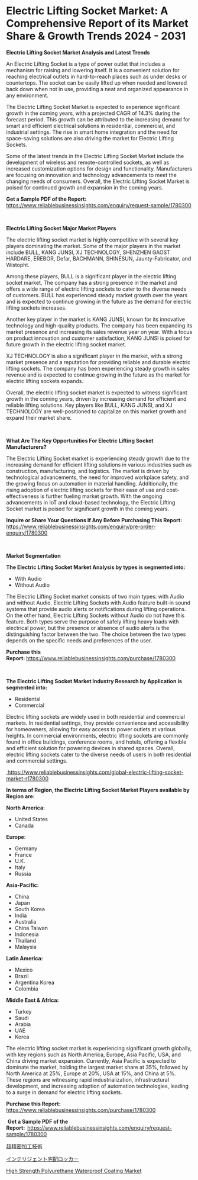 <p><h1>Electric Lifting Socket Market: A Comprehensive Report of its Market Share & Growth Trends 2024 - 2031</h1></p><p><strong>Electric Lifting Socket Market Analysis and Latest Trends</strong></p>
<p><p>An Electric Lifting Socket is a type of power outlet that includes a mechanism for raising and lowering itself. It is a convenient solution for reaching electrical outlets in hard-to-reach places such as under desks or countertops. The socket can be easily lifted up when needed and lowered back down when not in use, providing a neat and organized appearance in any environment.</p><p>The Electric Lifting Socket Market is expected to experience significant growth in the coming years, with a projected CAGR of 14.3% during the forecast period. This growth can be attributed to the increasing demand for smart and efficient electrical solutions in residential, commercial, and industrial settings. The rise in smart home integration and the need for space-saving solutions are also driving the market for Electric Lifting Sockets.</p><p>Some of the latest trends in the Electric Lifting Socket Market include the development of wireless and remote-controlled sockets, as well as increased customization options for design and functionality. Manufacturers are focusing on innovation and technology advancements to meet the changing needs of consumers. Overall, the Electric Lifting Socket Market is poised for continued growth and expansion in the coming years.</p></p>
<p><strong>Get a Sample PDF of the Report:&nbsp;</strong> <a href="https://www.reliablebusinessinsights.com/enquiry/request-sample/1780300">https://www.reliablebusinessinsights.com/enquiry/request-sample/1780300</a></p>
<p>&nbsp;</p>
<p><strong>Electric Lifting Socket Major Market Players</strong></p>
<p><p>The electric lifting socket market is highly competitive with several key players dominating the market. Some of the major players in the market include BULL, KANG JUNSI, XJ TECHNOLOGY, SHENZHEN GAOST HARDARE, EREBOR, Defar, BACHMANN, SHINESUN, Jaunty-Fabricator, and Wistopht.</p><p>Among these players, BULL is a significant player in the electric lifting socket market. The company has a strong presence in the market and offers a wide range of electric lifting sockets to cater to the diverse needs of customers. BULL has experienced steady market growth over the years and is expected to continue growing in the future as the demand for electric lifting sockets increases.</p><p>Another key player in the market is KANG JUNSI, known for its innovative technology and high-quality products. The company has been expanding its market presence and increasing its sales revenue year on year. With a focus on product innovation and customer satisfaction, KANG JUNSI is poised for future growth in the electric lifting socket market.</p><p>XJ TECHNOLOGY is also a significant player in the market, with a strong market presence and a reputation for providing reliable and durable electric lifting sockets. The company has been experiencing steady growth in sales revenue and is expected to continue growing in the future as the market for electric lifting sockets expands.</p><p>Overall, the electric lifting socket market is expected to witness significant growth in the coming years, driven by increasing demand for efficient and reliable lifting solutions. Key players like BULL, KANG JUNSI, and XJ TECHNOLOGY are well-positioned to capitalize on this market growth and expand their market share.</p></p>
<p>&nbsp;</p>
<p><strong>What Are The Key Opportunities For Electric Lifting Socket Manufacturers?</strong></p>
<p><p>The Electric Lifting Socket market is experiencing steady growth due to the increasing demand for efficient lifting solutions in various industries such as construction, manufacturing, and logistics. The market is driven by technological advancements, the need for improved workplace safety, and the growing focus on automation in material handling. Additionally, the rising adoption of electric lifting sockets for their ease of use and cost-effectiveness is further fueling market growth. With the ongoing advancements in IoT and cloud-based technology, the Electric Lifting Socket market is poised for significant growth in the coming years.</p></p>
<p><strong>Inquire or Share Your Questions If Any Before Purchasing This Report:</strong> <a href="https://www.reliablebusinessinsights.com/enquiry/pre-order-enquiry/1780300">https://www.reliablebusinessinsights.com/enquiry/pre-order-enquiry/1780300</a></p>
<p>&nbsp;</p>
<p><strong>Market Segmentation</strong></p>
<p><strong>The Electric Lifting Socket Market Analysis by types is segmented into:</strong></p>
<p><ul><li>With Audio</li><li>Without Audio</li></ul></p>
<p><p>The Electric Lifting Socket market consists of two main types: with Audio and without Audio. Electric Lifting Sockets with Audio feature built-in sound systems that provide audio alerts or notifications during lifting operations. On the other hand, Electric Lifting Sockets without Audio do not have this feature. Both types serve the purpose of safely lifting heavy loads with electrical power, but the presence or absence of audio alerts is the distinguishing factor between the two. The choice between the two types depends on the specific needs and preferences of the user.</p></p>
<p><strong>Purchase this Report:&nbsp;</strong><a href="https://www.reliablebusinessinsights.com/purchase/1780300">https://www.reliablebusinessinsights.com/purchase/1780300</a></p>
<p>&nbsp;</p>
<p><strong>The Electric Lifting Socket Market Industry Research by Application is segmented into:</strong></p>
<p><ul><li>Residental</li><li>Commercial</li></ul></p>
<p><p>Electric lifting sockets are widely used in both residential and commercial markets. In residential settings, they provide convenience and accessibility for homeowners, allowing for easy access to power outlets at various heights. In commercial environments, electric lifting sockets are commonly found in office buildings, conference rooms, and hotels, offering a flexible and efficient solution for powering devices in shared spaces. Overall, electric lifting sockets cater to the diverse needs of users in both residential and commercial settings.</p></p>
<p><a href="https://www.reliablebusinessinsights.com/global-electric-lifting-socket-market-r1780300">&nbsp;https://www.reliablebusinessinsights.com/global-electric-lifting-socket-market-r1780300</a></p>
<p><strong>In terms of Region, the Electric Lifting Socket Market Players available by Region are:</strong></p>
<p>
    <p> <strong> North America: </strong>
        <ul>
            <li>United States</li>
            <li>Canada</li>
        </ul>
        </p> 
    <p> <strong> Europe: </strong>
        <ul>
            <li>Germany</li>
            <li>France</li>
            <li>U.K.</li>
            <li>Italy</li>
            <li>Russia</li>
        </ul>
        </p> 
    <p> <strong> Asia-Pacific: </strong>
        <ul>
            <li>China</li>
            <li>Japan</li>
            <li>South Korea</li>
            <li>India</li>
            <li>Australia</li>
            <li>China Taiwan</li>
            <li>Indonesia</li>
            <li>Thailand</li>
            <li>Malaysia</li>
        </ul>
        </p> 
    <p> <strong> Latin America: </strong>
        <ul>
            <li>Mexico</li>
            <li>Brazil</li>
            <li>Argentina Korea</li>
            <li>Colombia</li>
        </ul>
        </p> 
    <p> <strong> Middle East & Africa: </strong>
        <ul>
            <li>Turkey</li>
            <li>Saudi</li>
            <li>Arabia</li>
            <li>UAE</li>
            <li>Korea</li>
        </ul>
    </p>
    </p>
<p><p>The electric lifting socket market is experiencing significant growth globally, with key regions such as North America, Europe, Asia Pacific, USA, and China driving market expansion. Currently, Asia Pacific is expected to dominate the market, holding the largest market share at 35%, followed by North America at 25%, Europe at 20%, USA at 15%, and China at 5%. These regions are witnessing rapid industrialization, infrastructural development, and increasing adoption of automation technologies, leading to a surge in demand for electric lifting sockets.</p></p>
<p><strong>Purchase this Report: </strong><a href="https://www.reliablebusinessinsights.com/purchase/1780300">https://www.reliablebusinessinsights.com/purchase/1780300</a></p>
<p>&nbsp;<strong>Get a Sample PDF of the Report:&nbsp;&nbsp;</strong><a href="https://www.reliablebusinessinsights.com/enquiry/request-sample/1780300">https://www.reliablebusinessinsights.com/enquiry/request-sample/1780300</a></p>
<p><strong></strong></p>
<p><p><a href="https://github.com/NikitaBruen/Market-Research-Report-List-1/blob/main/7411449105686.md">超精密加工技術</a></p><p><a href="https://github.com/mm14022023/Market-Research-Report-List-1/blob/main/6185211105685.md">インテリジェント宅配ロッカー</a></p><p><a href="https://github.com/AnnChovey2023/Market-Research-Report-List-1/blob/main/high-strength-polyurethane-waterproof-coating-market.md">High Strength Polyurethane Waterproof Coating Market</a></p></p>